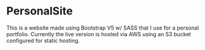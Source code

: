 # PersonalSite
This is a website made using Bootstrap V5 w/ SASS that I use for a personal portfolio. Currently the live version is hosted via AWS using an S3 bucket configured for static hosting.
